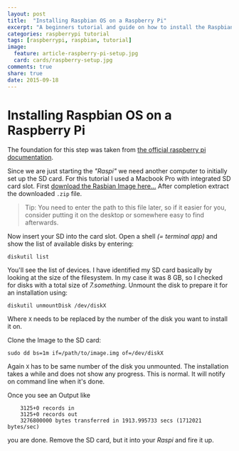 ```yaml
---
layout: post
title:  "Installing Raspbian OS on a Raspberry Pi"
excerpt: "A beginners tutorial and guide on how to install the Raspbian operating system from scratch."
categories: raspberrypi tutorial
tags: [raspberrypi, raspbian, tutorial]
image:
  feature: article-raspberry-pi-setup.jpg
  card: cards/raspberry-setup.jpg
comments: true
share: true
date: 2015-09-18
---
```


# Installing Raspbian OS on a Raspberry Pi

The foundation for this step was taken from [the official raspberry pi documentation](//www.raspberrypi.org/documentation/installation/installing-images/mac.md).

Since we are just starting the _"Raspi"_ we need another computer to initially set up the SD card. For this tutorial I used a Macbook Pro with integrated SD card slot. First [download the Rasbian Image here...](https://www.raspberrypi.org/downloads/raspbian/)
After completion extract the downloaded `.zip` file.

> Tip: You need to enter the path to this file later, so if it easier for you, consider putting it on the desktop or somewhere easy to find afterwards.

Now insert your SD into the card slot. Open a shell _(= terminal app)_ and show the list of available disks by entering:

`diskutil list`

You'll see the list of devices. I have identified my SD card basically by looking at the size of the filesystem. In my case it was 8 GB, so I checked for disks with a total size of _7.something_.
Unmount the disk to prepare it for an installation using:

`diskutil unmountDisk /dev/diskX`

Where `X` needs to be replaced by the number of the disk you want to install it on.

Clone the Image to the SD card:

`sudo dd bs=1m if=/path/to/image.img of=/dev/diskX`

Again `X` has to be same number of the disk you unmounted. The installation takes a while and does not show any progress. This is normal. It will notify on command line when it's done.

Once you see an Output like
```
	3125+0 records in
	3125+0 records out
	3276800000 bytes transferred in 1913.995733 secs (1712021 bytes/sec)
```
you are done. Remove the SD card, but it into your _Raspi_ and fire it up.
